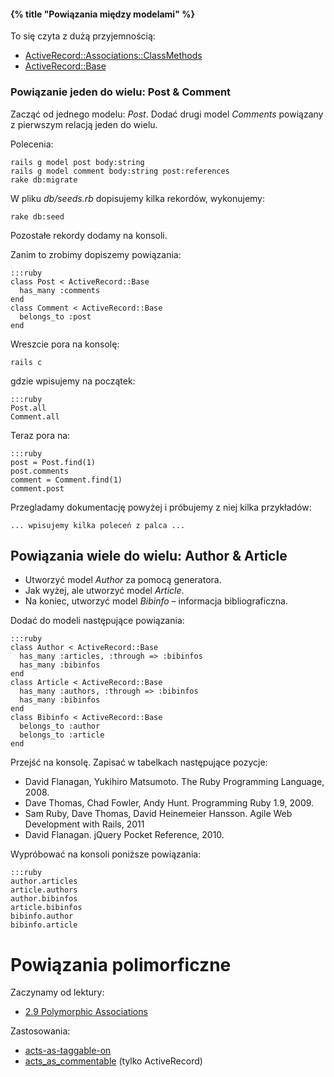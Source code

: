 #### {% title "Powiązania między modelami" %}

To się czyta z dużą przyjemnością:

* [ActiveRecord::Associations::ClassMethods](http://api.rubyonrails.org/classes/ActiveRecord/Associations/ClassMethods.html)
* [ActiveRecord::Base](http://api.rubyonrails.org/classes/ActiveRecord/Base.html)


### Powiązanie jeden do wielu: Post & Comment

Zacząć od jednego modelu: *Post*.
Dodać drugi model *Comments* powiązany z pierwszym relacją
jeden do wielu.

Polecenia:

    rails g model post body:string
    rails g model comment body:string post:references
    rake db:migrate

W pliku *db/seeds.rb* dopisujemy kilka rekordów, wykonujemy:

    rake db:seed

Pozostałe rekordy dodamy na konsoli.

Zanim to zrobimy dopiszemy powiązania:

    :::ruby
    class Post < ActiveRecord::Base
      has_many :comments
    end
    class Comment < ActiveRecord::Base
      belongs_to :post
    end

Wreszcie pora na konsolę:

    rails c

gdzie wpisujemy na początek:

    :::ruby
    Post.all
    Comment.all

Teraz pora na:

    :::ruby
    post = Post.find(1)
    post.comments
    comment = Comment.find(1)
    comment.post

Przegladamy dokumentację powyżej i próbujemy z niej kilka przykładów:

    ... wpisujemy kilka poleceń z palca ...


## Powiązania wiele do wielu: Author & Article

* Utworzyć model *Author* za pomocą generatora.
* Jak wyżej, ale utworzyć model *Article*.
* Na koniec, utworzyć model *Bibinfo* – informacja bibliograficzna.

Dodać do modeli następujące powiązania:

    :::ruby
    class Author < ActiveRecord::Base
      has_many :articles, :through => :bibinfos
      has_many :bibinfos
    end
    class Article < ActiveRecord::Base
      has_many :authors, :through => :bibinfos
      has_many :bibinfos
    end
    class Bibinfo < ActiveRecord::Base
      belongs_to :author
      belongs_to :article
    end

Przejść na konsolę. Zapisać w tabelkach następujące pozycje:

* David Flanagan, Yukihiro Matsumoto. The Ruby Programming Language, 2008.
* Dave Thomas, Chad Fowler, Andy Hunt. Programming Ruby 1.9, 2009.
* Sam Ruby, Dave Thomas, David Heinemeier Hansson. Agile Web Development with Rails, 2011
* David Flanagan. jQuery Pocket Reference, 2010.

Wypróbować na konsoli poniższe powiązania:

    :::ruby
    author.articles
    article.authors
    author.bibinfos
    article.bibinfos
    bibinfo.author
    bibinfo.article


# Powiązania polimorficzne

Zaczynamy od lektury:

* [2.9 Polymorphic Associations](http://edgeguides.rubyonrails.org/association_basics.html#polymorphic-associations)

Zastosowania:

* [acts-as-taggable-on](https://github.com/mbleigh/acts-as-taggable-on)
* [acts_as_commentable](https://github.com/jackdempsey/acts_as_commentable) (tylko ActiveRecord)

